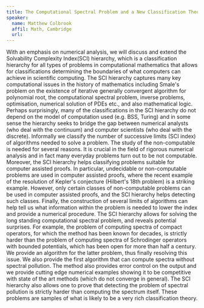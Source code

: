 ```yaml
---
title: The Computational Spectral Problem and a New Classification Theory: Novel Algorithms, Impossibility Results and Computer Assisted Proofs
speaker:
  name: Matthew Colbrook
  affil: Math, Cambridge
  url: 
---
```


With an emphasis on numerical analysis, we will discuss and extend the Solvability Complexity Index(SCI) hierarchy, which is a classification hierarchy for all types of problems in computational mathematics that allows for classifications determining the boundaries of what computers can achieve in scientific computing. The SCI hierarchy captures many key computational issues in the history of mathematics including Smale's problem on the existence of iterative generally convergent algorithm for polynomial root, the computational spectral problem, inverse problems, optimisation, numerical solution of PDEs etc., and also mathematical logic. Perhaps surprisingly, many of the classifications in the SCI hierarchy do not depend on the model of computation used (e.g. BSS, Turing) and in some sense the hierarchy seeks to bridge the gap between numerical analysts (who deal with the continuum) and computer scientists (who deal with the discrete). Informally we classify the number of successive limits (SCI index) of algorithms needed to solve a problem. The study of the non-computable is needed for several reasons. It is crucial in the field of rigorous numerical analysis and in fact many everyday problems turn out to be not computable. Moreover, the SCI hierarchy helps classifying problems suitable for computer assisted proofs. In particular, undecidable or non-computable problems are used in computer assisted proofs, where the recent example of the resolution of Kepler's conjecture (Hilbert's 18th problem) is a striking example. However, only certain classes of non-computable problems can be used in computer assisted proofs, and the SCI hierarchy helps detecting such classes. Finally, the construction of several limits of algorithms can help tell us what information within the problem is needed to lower the index and provide a numerical procedure. The SCI hierarchy allows for solving the long standing computational spectral problem, and reveals potential surprises. For example, the problem of computing spectra of compact operators, for which the method has been known for decades, is strictly harder than the problem of computing spectra of Schrodinger operators with bounded potentials, which has been open for more than half a century. We provide an algorithm for the latter problem, thus finally resolving this issue. We also provide the first algorithm that can compute spectra without spectral pollution. The method also provides error control on the output and we provide cutting edge numerical examples showing it to be competitive with state of the art methods (which do not converge in general). The SCI hierarchy also allows one to prove that detecting the problem of spectral pollution is strictly harder than computing the spectrum itself. These problems are samples of what is likely to be a very rich classification theory.